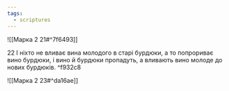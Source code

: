 ```yaml
---
tags:
  - scriptures
---
```


![[Марка 2 21#^7f6493]]

22 І ніхто не вливає вина молодого в старі бурдюки, а то попрориває вино бурдюки, і вино й бурдюки пропадуть, а вливають вино молоде до нових бурдюків. ^f932c8

![[Марка 2 23#^da16ae]]